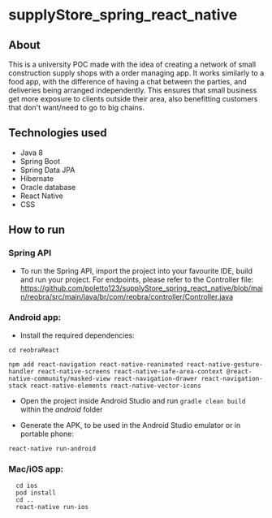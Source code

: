 # supplyStore_spring_react_native

## About

This is a university POC made with the idea of creating a network of small construction supply shops with a order managing app. It works similarly to a food app, with the difference of having a chat between the parties, and deliveries being arranged independently. This ensures that small business get more exposure to clients outside their area, also benefitting customers that don't want/need to go to big chains.

## Technologies used

- Java 8
- Spring Boot
- Spring Data JPA
- Hibernate
- Oracle database
- React Native
- CSS

## How to run

### Spring API

- To run the Spring API, import the project into your favourite IDE, build and run your project. For endpoints, please refer to the Controller file:
https://github.com/poletto123/supplyStore_spring_react_native/blob/main/reobra/src/main/java/br/com/reobra/controller/Controller.java



###  Android app:

-  Install the required dependencies:
```
cd reobraReact

npm add react-navigation react-native-reanimated react-native-gesture-handler react-native-screens react-native-safe-area-context @react-native-community/masked-view react-navigation-drawer react-navigation-stack react-native-elements react-native-vector-icons
```

- Open the project inside Android Studio and run ```gradle clean build``` within the *android* folder

- Generate the APK, to be used in the Android Studio emulator or in portable phone:
```
react-native run-android
```

###  Mac/iOS app:

```
  cd ios 
  pod install
  cd .. 
  react-native run-ios
```